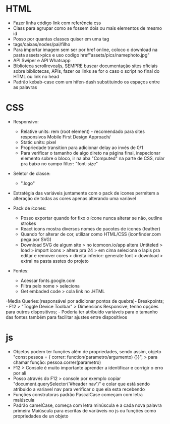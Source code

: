 # HTML

- Fazer linha código link com referência css
- Class para agrupar como se fossem dois ou mais elementos de mesmo id
- Posso por quantas classes quiser em uma tag
- tags/caixas/nodes/pai/filho
- Para importar imagem sem ser por href online, coloco o download na pasta assets>pics e uso codigo href"assets/pics/namephoto.jpg"
- API Swiper e API Whatsapp
- Biblioteca scrollrevealjs, SEMPRE buscar documentação sites oficiais sobre bibliotecas, APIs, fazer os links se for o caso o script no final do HTML ou link no head
- Padrão kebab-case com um hifen-dash substituindo os espaços entre as palavras

# CSS

- Responsivo:

  - Relative units: rem (root element) - recomendado para sites responsivos
    Mobile First Design Approach/
  - Static units: pixel
  - Propriedade transition para adicionar delay ao invés de 0/1
  - Para verificar o tamanho de algo direto na página final, inspecionar elemento sobre o bloco, ir na aba "Computed" na parte de CSS, rolar pra baixo no campo filter: "font-size"

- Seletor de classe:

  - ".logo"

- Estratégia das variáveis juntamente com o pack de icones permitem a alteração de todas as cores apenas alterando uma variável
- Pack de ícones:

  - Posso exportar quando for fixo o ícone nunca alterar se não, outline strokes
  - React icons mostra diversos nomes de pacotes de ícones (feather)
  - Quando for alterar de cor, utilizar como HTML/CSS (iconfinder.com pega por SVG)
  - Download SVG de algum site > no icomoon.io/app altera Untiteled > load > import icons > altera pra 24 > em cima seleciona o lapis pra editar e remover cores > direita inferior: generate font > download > extrai na pasta asstes do projeto

- Fontes:
  - Acessar fonts.google.com
  - Filtra pelo nome > seleciona
  - Get embaded code > cola link no .HTML

-Media Queries:(responsável por adicionar pontos de quebra)- Breakpoints; - F12 > "Toggle Device Toolbar" > Dimensions Responsive, tenho opções para outros dispositivos; - Poderia ter atribuido variáveis para o tamanho das fontes também para facilitar ajustes entre dispositivos

# js

- Objetos podem ter funções além de propriedades, sendo assim, objeto "const pessoa = { correr: function(parametro/argumento) {}}", > para chamar função: pessoa.correr(parametro)
- F12 > Console é muito importante aprender a identificar e corrigir o erro por ali
- Posso através do F12 > console por exemplo copiar "document.querySelector('#header nav')" e colar que está sendo atribuido a variavel nav para verificar o que ela esta recebendo
- Funções construtoras padrão PascalCase começam com letra maiúscula
- Padrão camelCase, começa com letra minúscula e a cada nova palavra primeira Maiúscula para escritas de variáveis no js ou funções como propriedades de un objeto
